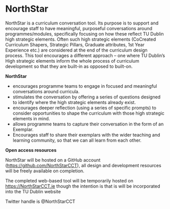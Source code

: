 # NorthStar
<p>NorthStar is a curriculum conversation tool. Its purpose is to support and encourage staff to have meaningful, purposeful conversations around programmes/modules, specifically focusing on how these reflect TU Dublin high strategic elements. Often such high strategic elements (CoCreated Curriculum Shapers, Strategic Pillars, Graduate attributes, 1st Year Experience etc.) are considered at the end of the curriculum design process. This tool encourages a different approach – one where TU Dublin’s High strategic elements inform the whole process of curriculum development so that they are built-in as opposed to built-on. </p>
<b>NorthStar</b>
<ul>
  <li>encourages programme teams to engage in focused and meaningful conversations around curricula.</li>
  <li>stimulates the conversation by offering a series of questions designed to identify where the high strategic elements already exist.</li>
  <li>encourages deeper reflection (using a series of specific prompts) to consider opportunities to shape the curriculum with those high strategic elements in mind.</li>
  <li>allows programme teams to capture their conversation in the form of an Exemplar.</li>
  <li>Encourages staff to share their exemplars with the wider teaching and learning community, so that we can all learn from each other.</li>
</ul>


<b>Open access resources</b>

NorthStar will be hosted on a GitHub account (https://github.com/NorthStarCCT), all design and development resources will be freely available on completion.

The completed web-based tool will be temporarily hosted on https://NorthStarCCT.ie though the intention is that is will be incorporated into the TU Dublin website

Twitter handle is @NorthStarCCT

